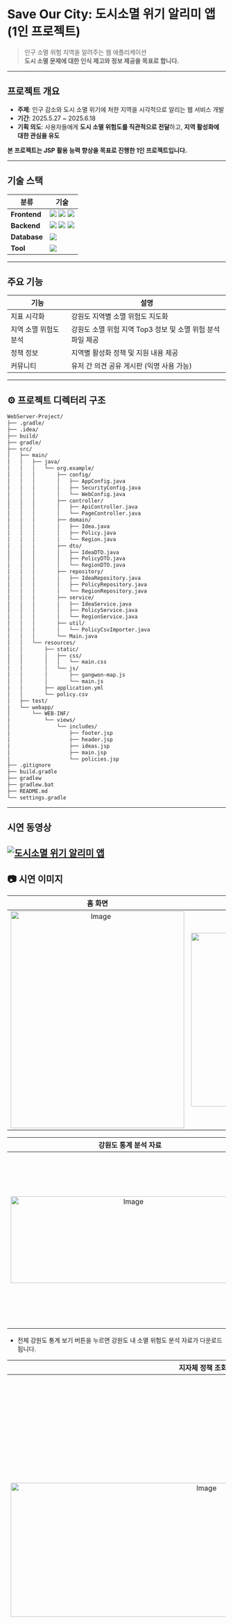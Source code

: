 # Save Our City: 도시소멸 위기 알리미 앱 (1인 프로젝트)

> 인구 소멸 위험 지역을 알려주는 웹 애플리케이션  
> **도시 소멸 문제에 대한 인식 제고와 정보 제공을 목표로 합니다.**

---

## 프로젝트 개요

- **주제**: 인구 감소와 도시 소멸 위기에 처한 지역을 시각적으로 알리는 웹 서비스 개발
- **기간**: 2025.5.27 ~ 2025.6.18
- **기획 의도**: 사용자들에게 **도시 소멸 위험도를 직관적으로 전달**하고, **지역 활성화에 대한 관심을 유도**

**본 프로젝트는 JSP 활용 능력 향상을 목표로 진행한 1인 프로젝트입니다.**

---
## 기술 스택

| 분류 | 기술 |
|------|------|
| **Frontend** |<img src="https://img.shields.io/badge/JSP-E84E0F?style=for-the-badge&logo=logoColor=white"> <img src="https://img.shields.io/badge/CSS3-1572B6?style=for-the-badge&logo=CSS3&logoColor=white"> <img src="https://img.shields.io/badge/JavaScript-F7DF1E?style=for-the-badge&logo=JavaScript&logoColor=white"> |
| **Backend** | <img src="https://img.shields.io/badge/java-%23ED8B00.svg?style=for-the-badge&logo=openjdk&logoColor=white"/> <img src="https://img.shields.io/badge/springboot-6DB33F?style=for-the-badge&logo=springboot&logoColor=white"> <img src="https://img.shields.io/badge/Spring%20Data%20JPA-6DB33F.svg?style=for-the-badge&logo=spring&logoColor=white"> |
| **Database** | <img src="https://img.shields.io/badge/mysql-4479A1.svg?style=for-the-badge&logo=mysql&logoColor=white"> |
| **Tool** | <img src="https://img.shields.io/badge/IntelliJIDEA-000000.svg?style=for-the-badge&logo=intellij-idea&logoColor=white">|

---

## 주요 기능

| 기능 | 설명 |
|------|------|
| 지표 시각화 | 강원도 지역별 소멸 위험도 지도화 |
| 지역 소멸 위험도 분석 | 강원도 소멸 위험 지역 Top3 정보 및 소멸 위험 분석 파일 제공 |
| 정책 정보 | 지역별 활성화 정책 및 지원 내용 제공 |
| 커뮤니티 | 유저 간 의견 공유 게시판 (익명 사용 가능) |

---
## ⚙️ 프로젝트 디렉터리 구조


```bash
WebServer-Project/
├── .gradle/
├── .idea/
├── build/
├── gradle/
├── src/
│   ├── main/
│   │   ├── java/
│   │   │   └── org.example/
│   │   │       ├── config/
│   │   │       │   ├── AppConfig.java
│   │   │       │   ├── SecurityConfig.java
│   │   │       │   └── WebConfig.java
│   │   │       ├── controller/
│   │   │       │   ├── ApiController.java
│   │   │       │   └── PageController.java
│   │   │       ├── domain/
│   │   │       │   ├── Idea.java
│   │   │       │   ├── Policy.java
│   │   │       │   └── Region.java
│   │   │       ├── dto/
│   │   │       │   ├── IdeaDTO.java
│   │   │       │   ├── PolicyDTO.java
│   │   │       │   └── RegionDTO.java
│   │   │       ├── repository/
│   │   │       │   ├── IdeaRepository.java
│   │   │       │   ├── PolicyRepository.java
│   │   │       │   └── RegionRepository.java
│   │   │       ├── service/
│   │   │       │   ├── IdeaService.java
│   │   │       │   ├── PolicyService.java
│   │   │       │   └── RegionService.java
│   │   │       ├── util/
│   │   │       │   └── PolicyCsvImporter.java
│   │   │       └── Main.java
│   │   └── resources/
│   │       ├── static/
│   │       │   ├── css/
│   │       │   │   └── main.css
│   │       │   └── js/
│   │       │       ├── gangwon-map.js
│   │       │       └── main.js
│   │       ├── application.yml
│   │       └── policy.csv
│   ├── test/
│   └── webapp/
│       └── WEB-INF/
│           └── views/
│               └── includes/
│                   ├── footer.jsp
│                   ├── header.jsp
│                   ├── ideas.jsp
│                   ├── main.jsp
│                   └── policies.jsp
├── .gitignore
├── build.gradle
├── gradlew
├── gradlew.bat
├── README.md
└── settings.gradle
```
---
## 시연 동영상
[![도시소멸 위기 알리미 앱](https://img.youtube.com/vi/QQN08lDmG3M/0.jpg)](https://www.youtube.com/watch?v=QQN08lDmG3M)
---

## 📷 시연 이미지

| 홈 화면 | 지역 소멸 지수 |
|:--:|:--:|
| <img width="400" height="500" alt="Image" src="https://github.com/user-attachments/assets/ee51340f-1c5d-4591-bb7e-a39de66612dd" /> |<img width="600" height="400" alt="Image" src="https://github.com/user-attachments/assets/fd066e6f-c20d-4622-aa5d-487dd7f8e96d" /> | 

| 강원도 통계 분석 자료 | 지역 소멸 지수 |
|:--:|:--:|
| <img width="550" height="200" alt="Image" src="https://github.com/user-attachments/assets/020b0d62-32b2-4205-92d4-2ef6bb2c7686" />  |<img width="500" height="400" alt="Image" src="https://github.com/user-attachments/assets/f84a20d8-c36b-4ade-8aa8-bbb6c14f64f1" />| 

- 전체 강원도 통계 보기 버튼을 누르면 강원도 내 소멸 위험도 분석 자료가 다운로드 됩니다.

| 지자체 정책 조회 | 각 지자체 정책 조회 사이트(예시: 고성군) |
|:--:|:--:|
| <img width="887" height="309" alt="Image" src="https://github.com/user-attachments/assets/9cc400cb-c819-48d3-84c1-a8266b313206" /> |<img width="800" height="802" alt="Image" src="https://github.com/user-attachments/assets/2d9b81a2-7f97-4055-9a16-13283f616ac1" /> | 

- 상세보기 버튼을 누르면 해당 지자체 사이트로 이동하여 정책에 대한 상세 내용을 확인할 수 있습니다.

| 아이디어 공유 게시판 | 익명을 사용한 등록/조회/삭제/수정 기능|
|:--:|:--:|
|<img width="587" height="199" alt="Image" src="https://github.com/user-attachments/assets/57a848dd-bd29-480a-b9bb-ca5fdacf4c72" /> |<img width="590" height="341" alt="Image" src="https://github.com/user-attachments/assets/49020486-881f-4d7c-b344-1bcac6e1995f" /> |

- 익명 기능을 적용하여, 글 작성 시 비밀번호를 입력하고 이후 해당 비밀번호로 본인 글을 수정하거나 삭제할 수 있습니다.
---



